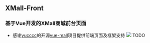 ## XMall-Front
### 基于Vue开发的XMall商城前台页面
- 感谢[yucccc](https://github.com/yucccc)的开源[vue-mall](https://github.com/yucccc/vue-mall)项目提供前端页面及框架支持
![](https://github.com/Exrick/Exrick/blob/master/pics/XMall-Front/QQ%E6%88%AA%E5%9B%BE20170914140120.png)
TODO